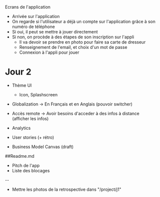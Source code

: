 Ecrans de l'application

* Arrivée sur l'application  
* On regarde si l'utilisateur a déjà un compte sur l'application grâce à son numéro de téléphone
* Si oui, il peut se mettre à jouer directement
* Si non, on procède à des étapes de son inscription sur l'appli
    * Il va devoir se prendre en photo pour faire sa carte de dresseur
    * Renseignement de l'email, et choix d'un mot de passe
    * Connexion à l'appli pour jouer


# Jour 2
* Thème UI
	* Icon, Splashscreen
* Globalization -> En Français et en Anglais (pouvoir switcher)
* Accès remote -> Avoir besoins d'acceder à des infos à distance (afficher les infos)
* Analytics

* User stories (+ rétro)
* Business Model Canvas (draft)

##Readme.md
* Pitch de l'app
* Liste des blocages

--

* Mettre les photos de la retrospective dans "/project/j1"
